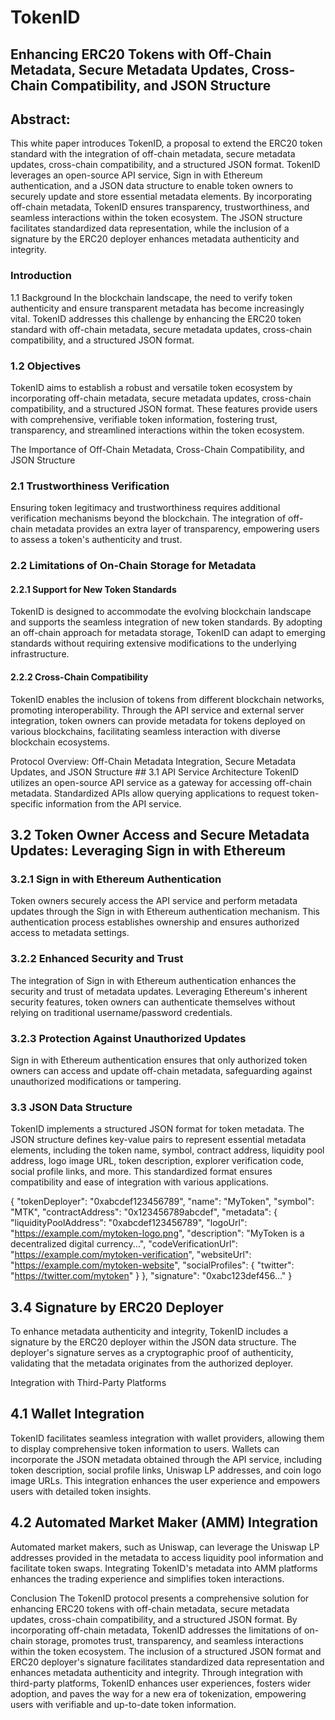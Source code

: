 

# TokenID

## Enhancing ERC20 Tokens with Off-Chain Metadata, Secure Metadata Updates, Cross-Chain Compatibility, and JSON Structure

## Abstract:
This white paper introduces TokenID, a proposal to extend the ERC20 token standard with the integration of off-chain metadata, secure metadata updates, cross-chain compatibility, and a structured JSON format. TokenID leverages an open-source API service, Sign in with Ethereum authentication, and a JSON data structure to enable token owners to securely update and store essential metadata elements. By incorporating off-chain metadata, TokenID ensures transparency, trustworthiness, and seamless interactions within the token ecosystem. The JSON structure facilitates standardized data representation, while the inclusion of a signature by the ERC20 deployer enhances metadata authenticity and integrity.

### Introduction
1.1 Background
In the blockchain landscape, the need to verify token authenticity and ensure transparent metadata has become increasingly vital. TokenID addresses this challenge by enhancing the ERC20 token standard with off-chain metadata, secure metadata updates, cross-chain compatibility, and a structured JSON format.

### 1.2 Objectives
TokenID aims to establish a robust and versatile token ecosystem by incorporating off-chain metadata, secure metadata updates, cross-chain compatibility, and a structured JSON format. These features provide users with comprehensive, verifiable token information, fostering trust, transparency, and streamlined interactions within the token ecosystem.

The Importance of Off-Chain Metadata, Cross-Chain Compatibility, and JSON Structure
### 2.1 Trustworthiness Verification
Ensuring token legitimacy and trustworthiness requires additional verification mechanisms beyond the blockchain. The integration of off-chain metadata provides an extra layer of transparency, empowering users to assess a token's authenticity and trust.

### 2.2 Limitations of On-Chain Storage for Metadata

#### 2.2.1 Support for New Token Standards
TokenID is designed to accommodate the evolving blockchain landscape and supports the seamless integration of new token standards. By adopting an off-chain approach for metadata storage, TokenID can adapt to emerging standards without requiring extensive modifications to the underlying infrastructure.

#### 2.2.2 Cross-Chain Compatibility
TokenID enables the inclusion of tokens from different blockchain networks, promoting interoperability. Through the API service and external server integration, token owners can provide metadata for tokens deployed on various blockchains, facilitating seamless interaction with diverse blockchain ecosystems.

Protocol Overview: Off-Chain Metadata Integration, Secure Metadata Updates, and JSON Structure
## 3.1 API Service Architecture
TokenID utilizes an open-source API service as a gateway for accessing off-chain metadata. Standardized APIs allow querying applications to request token-specific information from the API service.

## 3.2 Token Owner Access and Secure Metadata Updates: Leveraging Sign in with Ethereum

### 3.2.1 Sign in with Ethereum Authentication
Token owners securely access the API service and perform metadata updates through the Sign in with Ethereum authentication mechanism. This authentication process establishes ownership and ensures authorized access to metadata settings.

### 3.2.2 Enhanced Security and Trust
The integration of Sign in with Ethereum authentication enhances the security and trust of metadata updates. Leveraging Ethereum's inherent security features, token owners can authenticate themselves without relying on traditional username/password credentials.

### 3.2.3 Protection Against Unauthorized Updates
Sign in with Ethereum authentication ensures that only authorized token owners can access and update off-chain metadata, safeguarding against unauthorized modifications or tampering.

### 3.3 JSON Data Structure
TokenID implements a structured JSON format for token metadata. The JSON structure defines key-value pairs to represent essential metadata elements, including the token name, symbol, contract address, liquidity pool address, logo image URL, token description, explorer verification code, social profile links, and more. This standardized format ensures compatibility and ease of integration with various applications.

{
"tokenDeployer": "0xabcdef123456789",
"name": "MyToken",
"symbol": "MTK",
"contractAddress": "0x123456789abcdef",
"metadata": {
"liquidityPoolAddress": "0xabcdef123456789",
"logoUrl": "https://example.com/mytoken-logo.png",
"description": "MyToken is a decentralized digital currency...",
"codeVerificationUrl": "https://example.com/mytoken-verification",
"websiteUrl": "https://example.com/mytoken-website",
"socialProfiles": {
"twitter": "https://twitter.com/mytoken"
}
},
"signature": "0xabc123def456..."
}

## 3.4 Signature by ERC20 Deployer
To enhance metadata authenticity and integrity, TokenID includes a signature by the ERC20 deployer within the JSON data structure. The deployer's signature serves as a cryptographic proof of authenticity, validating that the metadata originates from the authorized deployer.

Integration with Third-Party Platforms
## 4.1 Wallet Integration
TokenID facilitates seamless integration with wallet providers, allowing them to display comprehensive token information to users. Wallets can incorporate the JSON metadata obtained through the API service, including token description, social profile links, Uniswap LP addresses, and coin logo image URLs. This integration enhances the user experience and empowers users with detailed token insights.

## 4.2 Automated Market Maker (AMM) Integration
Automated market makers, such as Uniswap, can leverage the Uniswap LP addresses provided in the metadata to access liquidity pool information and facilitate token swaps. Integrating TokenID's metadata into AMM platforms enhances the trading experience and simplifies token interactions.

Conclusion
The TokenID protocol presents a comprehensive solution for enhancing ERC20 tokens with off-chain metadata, secure metadata updates, cross-chain compatibility, and a structured JSON format. By incorporating off-chain metadata, TokenID addresses the limitations of on-chain storage, promotes trust, transparency, and seamless interactions within the token ecosystem. The inclusion of a structured JSON format and ERC20 deployer's signature facilitates standardized data representation and enhances metadata authenticity and integrity. Through integration with third-party platforms, TokenID enhances user experiences, fosters wider adoption, and paves the way for a new era of tokenization, empowering users with verifiable and up-to-date token information.